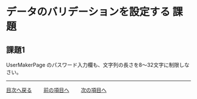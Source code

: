 # データのバリデーションを設定する 課題

## 課題1

UserMakerPage のパスワード入力欄も、文字列の長さを8〜32文字に制限しなさい。

----

[目次へ戻る](../README.md)  &emsp;&emsp;[前の項目へ](./01.md) &emsp;&emsp;[次の項目へ](../01.md)